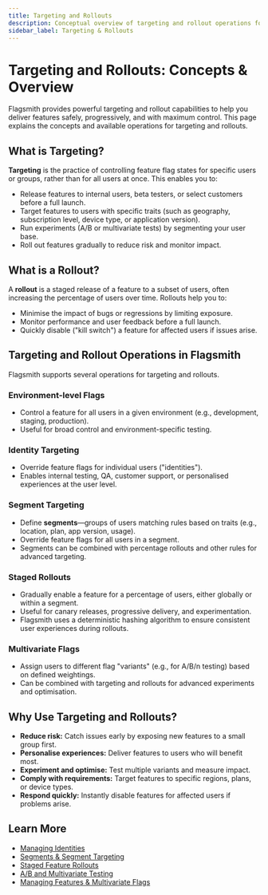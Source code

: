 ```yaml
---
title: Targeting and Rollouts
description: Conceptual overview of targeting and rollout operations for feature flags in Flagsmith.
sidebar_label: Targeting & Rollouts
---
```


# Targeting and Rollouts: Concepts & Overview

Flagsmith provides powerful targeting and rollout capabilities to help you deliver features safely, progressively, and with maximum control. This page explains the concepts and available operations for targeting and rollouts.

## What is Targeting?

**Targeting** is the practice of controlling feature flag states for specific users or groups, rather than for all users at once. This enables you to:
- Release features to internal users, beta testers, or select customers before a full launch.
- Target features to users with specific traits (such as geography, subscription level, device type, or application version).
- Run experiments (A/B or multivariate tests) by segmenting your user base.
- Roll out features gradually to reduce risk and monitor impact.

## What is a Rollout?

A **rollout** is a staged release of a feature to a subset of users, often increasing the percentage of users over time. Rollouts help you to:
- Minimise the impact of bugs or regressions by limiting exposure.
- Monitor performance and user feedback before a full launch.
- Quickly disable ("kill switch") a feature for affected users if issues arise.

## Targeting and Rollout Operations in Flagsmith

Flagsmith supports several operations for targeting and rollouts.

### Environment-level Flags
- Control a feature for all users in a given environment (e.g., development, staging, production).
- Useful for broad control and environment-specific testing.

### Identity Targeting
- Override feature flags for individual users ("identities").
- Enables internal testing, QA, customer support, or personalised experiences at the user level.

### Segment Targeting
- Define **segments**—groups of users matching rules based on traits (e.g., location, plan, app version, usage).
- Override feature flags for all users in a segment.
- Segments can be combined with percentage rollouts and other rules for advanced targeting.

### Staged Rollouts
- Gradually enable a feature for a percentage of users, either globally or within a segment.
- Useful for canary releases, progressive delivery, and experimentation.
- Flagsmith uses a deterministic hashing algorithm to ensure consistent user experiences during rollouts.

### Multivariate Flags
- Assign users to different flag "variants" (e.g., for A/B/n testing) based on defined weightings.
- Can be combined with targeting and rollouts for advanced experiments and optimisation.

## Why Use Targeting and Rollouts?

- **Reduce risk:** Catch issues early by exposing new features to a small group first.
- **Personalise experiences:** Deliver features to users who will benefit most.
- **Experiment and optimise:** Test multiple variants and measure impact.
- **Comply with requirements:** Target features to specific regions, plans, or device types.
- **Respond quickly:** Instantly disable features for affected users if problems arise.

## Learn More

- [Managing Identities](/flagsmith-concepts/identities)
- [Segments & Segment Targeting](/flagsmith-concepts/segments)
- [Staged Feature Rollouts](/managing-flags/rollout/rollout-by-percentage)
- [A/B and Multivariate Testing](/experimentation/ab-testing)
- [Managing Features & Multivariate Flags](/managing-flags/core-management)
